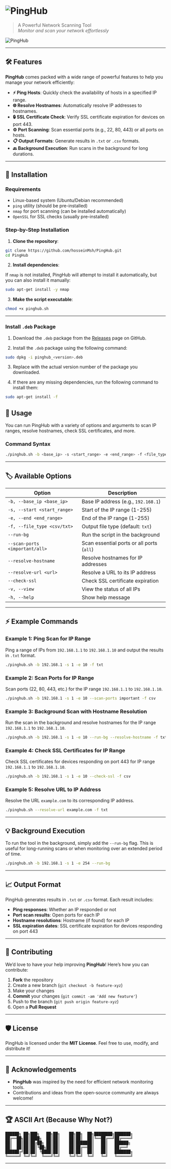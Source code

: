 # ![PingHub](https://img.shields.io/badge/PingHub-🔍-blue)  
> A Powerful Network Scanning Tool  
> _Monitor and scan your network effortlessly_

![PingHub](https://github.com/hosseinMsh/Pinghub/blob/main/logo.png)

---

## 🛠️ Features

**PingHub** comes packed with a wide range of powerful features to help you manage your network efficiently:

- **⚡ Ping Hosts**: Quickly check the availability of hosts in a specified IP range.
- **🌐 Resolve Hostnames**: Automatically resolve IP addresses to hostnames.
- **🔒 SSL Certificate Check**: Verify SSL certificate expiration for devices on port 443.
- **⚙️ Port Scanning**: Scan essential ports (e.g., 22, 80, 443) or all ports on hosts.
- **📋 Output Formats**: Generate results in `.txt` or `.csv` formats.
- **🔙 Background Execution**: Run scans in the background for long durations.

---

## 🚀 Installation

### Requirements

- Linux-based system (Ubuntu/Debian recommended)
- `ping` utility (should be pre-installed)
- `nmap` for port scanning (can be installed automatically)
- `OpenSSL` for SSL checks (usually pre-installed)

### Step-by-Step Installation

1. **Clone the repository**:

```bash
git clone https://github.com/hosseinMsh/PingHub.git
cd PingHub
```

2. **Install dependencies**:

If `nmap` is not installed, PingHub will attempt to install it automatically, but you can also install it manually:

```bash
sudo apt-get install -y nmap
```

3. **Make the script executable**:

```bash
chmod +x pinghub.sh
```

---
### Install `.deb` Package

1. Download the `.deb` package from the [Releases](https://github.com/hosseinMsh/Pinghub/releases) page on GitHub.

2. Install the `.deb` package using the following command:

```bash
sudo dpkg -i pinghub_<version>.deb
```
3. Replace <version> with the actual version number of the package you downloaded.

4. If there are any missing dependencies, run the following command to install them:
```bash
sudo apt-get install -f
```
## 📄 Usage

You can run PingHub with a variety of options and arguments to scan IP ranges, resolve hostnames, check SSL certificates, and more.

### Command Syntax

```bash
./pinghub.sh -b <base_ip> -s <start_range> -e <end_range> -f <file_type> [--run-bg] [--scan-ports important/all] [--resolve-hostname] [--resolve-url <url>] [--check-ssl] [-v]
```

---

## 🏷️ Available Options

| Option | Description |
|--------|-------------|
| `-b, --base_ip <base_ip>` | Base IP address (e.g., `192.168.1`) |
| `-s, --start <start_range>` | Start of the IP range (1-255) |
| `-e, --end <end_range>` | End of the IP range (1-255) |
| `-f, --file_type <csv/txt>` | Output file type (default: `txt`) |
| `--run-bg` | Run the script in the background |
| `--scan-ports <important/all>` | Scan essential ports or all ports (`all`) |
| `--resolve-hostname` | Resolve hostnames for IP addresses |
| `--resolve-url <url>` | Resolve a URL to its IP address |
| `--check-ssl` | Check SSL certificate expiration |
| `-v, --view` | View the status of all IPs |
| `-h, --help` | Show help message |

---

## ⚡ Example Commands

### Example 1: Ping Scan for IP Range

Ping a range of IPs from `192.168.1.1` to `192.168.1.10` and output the results in `.txt` format.

```bash
./pinghub.sh -b 192.168.1 -s 1 -e 10 -f txt
```

### Example 2: Scan Ports for IP Range

Scan ports (22, 80, 443, etc.) for the IP range `192.168.1.1` to `192.168.1.10`.

```bash
./pinghub.sh -b 192.168.1 -s 1 -e 10 --scan-ports important -f csv
```

### Example 3: Background Scan with Hostname Resolution

Run the scan in the background and resolve hostnames for the IP range `192.168.1.1` to `192.168.1.10`.

```bash
./pinghub.sh -b 192.168.1 -s 1 -e 10 --run-bg --resolve-hostname -f txt
```

### Example 4: Check SSL Certificates for IP Range

Check SSL certificates for devices responding on port 443 for IP range `192.168.1.1` to `192.168.1.10`.

```bash
./pinghub.sh -b 192.168.1 -s 1 -e 10 --check-ssl -f csv
```

### Example 5: Resolve URL to IP Address

Resolve the URL `example.com` to its corresponding IP address.

```bash
./pinghub.sh --resolve-url example.com -f txt
```

---

## 💡 Background Execution

To run the tool in the background, simply add the `--run-bg` flag. This is useful for long-running scans or when monitoring over an extended period of time.

```bash
./pinghub.sh -b 192.168.1 -s 1 -e 254 --run-bg
```

---

## 📈 Output Format

PingHub generates results in `.txt` or `.csv` format. Each result includes:

- **Ping responses**: Whether an IP responded or not
- **Port scan results**: Open ports for each IP
- **Hostname resolutions**: Hostname (if found) for each IP
- **SSL expiration dates**: SSL certificate expiration for devices responding on port 443

---

## 🤝 Contributing

We’d love to have your help improving **PingHub**! Here’s how you can contribute:

1. **Fork** the repository
2. Create a new branch (`git checkout -b feature-xyz`)
3. Make your changes
4. **Commit** your changes (`git commit -am 'Add new feature'`)
5. Push to the branch (`git push origin feature-xyz`)
6. Open a **Pull Request**

---

## 🛡️ License

PingHub is licensed under the **MIT License**. Feel free to use, modify, and distribute it!

---

## 👏 Acknowledgements

- **PingHub** was inspired by the need for efficient network monitoring tools.
- Contributions and ideas from the open-source community are always welcome!

---

## 🏆 ASCII Art (Because Why Not?)

```plaintext
██████╗ ██╗███╗   ██╗██╗    ██╗██╗  ██╗████████╗███████╗
██╔══██╗██║████╗  ██║██║    ██║██║  ██║╚══██╔══╝██╔════╝
██║  ██║██║██╔██╗ ██║██║    ██║███████║   ██║   ██████╗  
██║  ██║██║██║╚██╗██║██║    ██║██╔══██║   ██║   ██╔══╝  
██████╔╝██║██║ ╚████║██║    ██║██║  ██║   ██║   ███████╗
╚═════╝ ╚═╝╚═╝  ╚═══╝╚═╝    ╚═╝╚═╝  ╚═╝   ╚═╝   ╚══════╝
```

---

